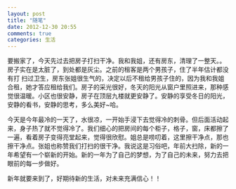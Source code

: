 ```yaml
---
layout: post
title: "随笔"
date: 2012-12-30 20:55
comments: true
categories: 生活
---
```

  要搬家了，今天先过去把房子打扫干净。我和我姐，还有房东，清理了一整天。。房子实在是太脏了，到处都是灰尘。之前的租客是两个男孩子，住了半年估计都没有打  扫过卫生，房东张姐很生气的，决定以后不租给男孩子住的，因为我和我姐合租，她才答应租给我们。房子的采光很好，冬天的阳光从窗户里照进来，那种感觉很温暖。小区也很安静，房子在顶层九楼就更安静了。安静的享受冬日的阳光，安静的看书，安静的思考，多么美好~哈。
  
  今天是今年最冷的一天了，水很凉，一开始手浸下去觉得冷的刺骨。但后面活动起来，身子热了就不觉得冷了。我们细心的把房间的每个柜子，格子，窗，床都擦了一遍，看着房子变得亮堂起来，觉得很欣慰。姐总是唠叨着，这里擦干净点，那也擦干净点。张姐也称赞我们打扫的很干净。我说这是习俗吧，年前大扫除，新的一年希望有一个崭新的开始。新的一年为了自己的梦想，为了自己的未来，努力去把眼前的每一步做好。
 

 新年就要来到了，好期待新的生活，对未来充满信心！！
      


